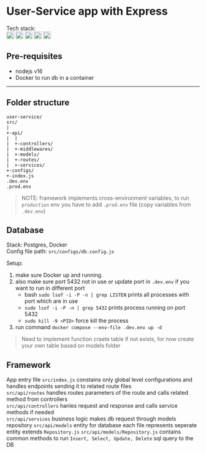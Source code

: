 # User-Service app with Express

Tech stack:  
<img
  src="https://github.com/get-icon/geticon/raw/master/icons/javascript.svg"
  alt="JavaScript"
  width="20px"
/>
<img
  src="https://github.com/get-icon/geticon/raw/master/icons/nodejs-icon.svg"
  alt="JavaScript"
  width="20px"
/>
<img
  src="https://github.com/get-icon/geticon/raw/master/icons/express.svg"
  alt="JavaScript"
  height="20px"
  style="background-color: white"
/>
<img
  src="https://github.com/get-icon/geticon/raw/master/icons/postgresql.svg"
  alt="JavaScript"
  width="20px"
/>
<img
  src="https://github.com/get-icon/geticon/raw/master/icons/docker-icon.svg"
  alt="JavaScript"
  width="20px"
/>

## Pre-requisites

- nodejs v16
- Docker to run db in a container

---

## Folder structure

```text
user-service/
src/
|
+-api/
|  |
|  +-controllers/
|  +-middlewares/
|  +-models/
|  +-routes/
|  +-services/
+-configs/
+-index.js
.dev.env
.prod.env
```

> NOTE: framework implements cross-environment variables, to run `production` env you have to add `.prod.env` file (copy variables from `.dev.env`)

## Database

Stack: Postgres, Docker  
Config file path: `src/configs/db.config.js`

Setup:

1. make sure Docker up and running.
1. also make sure port 5432 not in use or update port in `.dev.env` if you want to run in different port  
    - bash `sudo lsof -i -P -n | grep LISTEN` prints all processes with port which are in use
    - `sudo lsof -i -P -n | grep 5432` prints process running on port 5432
    - `sudo kill -9 <PID>` force kill the process
1. run command `docker compose --env-file .dev.env up -d`

> Need to implement function craete table if not exists, for now create your own table based on models folder

## Framework

App entry file `src/index.js` constains only global level configurations and handles endpoints sending it to related route files  
`src/api/routes` handles routes parameters of the route and calls related method from controllers  
`src/api/controllers` hanles request and response and calls service methods if needed  
`src/api/services` business logic makes db request through models repository
`src/api/models` entity for database each file represents seperate entity extends `Repository.js`
`src/api/models/Repository.js` contains common methods to run `Insert, Select, Update, Delete` sql query to the DB
